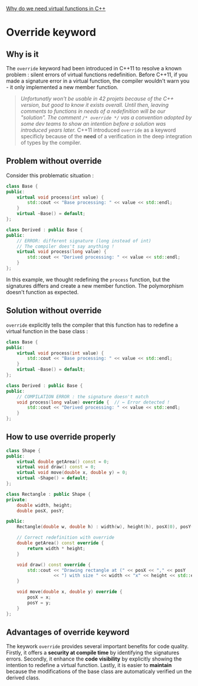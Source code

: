 [Why do we need virtual functions in C++](https://stackoverflow.com/questions/2391679/why-do-we-need-virtual-functions-in-c)

# Override keyword

## Why is it

The `override` keyword had been introduced in C++11 to resolve a known problem : silent errors of virtual functions redefinition. Before C++11, if you made a signature error in a virtual function, the compiler wouldn't warn you - it only implemented a new member function.

> *Unfortunatly won't be usable in 42 projets because of the C++ version, but good to know it exists overall. Until then, leaving comments to functions in needs of a redefinition will be our "solution".*
> *The comment  ``/* override */`` vas a convention adopted by some dev teams to show an intention before a solution was introduced years later.*
> C++11 introduced `override` as a keyword specificly because of the **need** of a verification in the deep integration of types by the compiler.

## Problem without override

Consider this problematic situation :


```cpp
class Base {
public:
    virtual void process(int value) {
        std::cout << "Base processing: " << value << std::endl;
    }
    virtual ~Base() = default;
};

class Derived : public Base {
public:
    // ERROR: different signature (long instead of int)
    // The compiler does't say anything !
    virtual void process(long value) {
        std::cout << "Derived processing: " << value << std::endl;
    }
};
```

In this example, we thought redefining the `process` function, but the signatures differs and create a new member function. The polymorphism doesn't function as expected.

## Solution without override

`override` explicitly tells the compiler that this function has to redefine a virtual function in the base class :

```cpp
class Base {
public:
    virtual void process(int value) {
        std::cout << "Base processing: " << value << std::endl;
    }
    virtual ~Base() = default;
};

class Derived : public Base {
public:
    // COMPILATION ERROR : the signature doesn't match
    void process(long value) override {  // ← Error detected !
        std::cout << "Derived processing: " << value << std::endl;
    }
};
```

## How to use override properly

```cpp
class Shape {
public:
    virtual double getArea() const = 0;
    virtual void draw() const = 0;
    virtual void move(double x, double y) = 0;
    virtual ~Shape() = default;
};

class Rectangle : public Shape {
private:
    double width, height;
    double posX, posY;

public:
    Rectangle(double w, double h) : width(w), height(h), posX(0), posY(0) {}

    // Correct redefinition with override
    double getArea() const override {
        return width * height;
    }

    void draw() const override {
        std::cout << "Drawing rectangle at (" << posX << "," << posY
                  << ") with size " << width << "x" << height << std::endl;
    }

    void move(double x, double y) override {
        posX = x;
        posY = y;
    }
};
```

## Advantages of override keyword

The keywork `override` provides several important benefits for code quality. Firstly, it offers a **security at compile time** by identifying the signatures errors. Secondly, it enhance the **code visibility** by explicitly showing the intention to redefine a virtual function. Lastly, it is easier to **maintain** because the modifications of the base class are automaticaly verified un the derived class.

